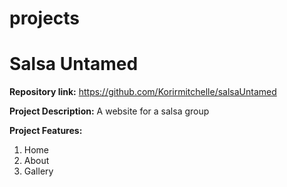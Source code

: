 # projects

# Salsa Untamed
**Repository link:** https://github.com/Korirmitchelle/salsaUntamed

**Project Description:** A website for a salsa group

**Project Features:**<ol>
<li>Home</li>
<li>About</li>
<li>Gallery</li>
                  
